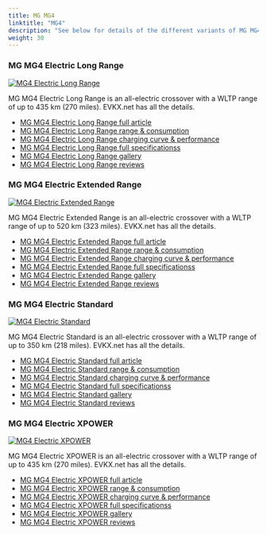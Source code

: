 ```yaml
---
title: MG MG4
linktitle: "MG4"
description: "See below for details of the different variants of MG MG4"
weight: 30
---
```

### MG MG4 Electric Long Range

<a href="mg4_electric_long_range/"><img src="https://media.evkx.net/multimedia/models/mg/mg4/mg4_electric_long_range/main_1_st.jpg" class="img-fluid" alt="MG4 Electric Long Range" ></a>

MG MG4 Electric Long Range is an all-electric crossover with a WLTP range of up to 435 km (270 miles). EVKX.net has all the details. 

- [MG MG4 Electric Long Range full article](mg4_electric_long_range/)
- [MG MG4 Electric Long Range range & consumption](mg4_electric_long_range/rangeandconsumption)
- [MG MG4 Electric Long Range charging curve & performance](mg4_electric_long_range/chargingcurve)
- [MG MG4 Electric Long Range full specificationss](mg4_electric_long_range/specifications)
- [MG MG4 Electric Long Range gallery](mg4_electric_long_range/gallery)
- [MG MG4 Electric Long Range reviews](mg4_electric_long_range/reviews)

### MG MG4 Electric Extended Range

<a href="mg4_electric_extended_range/"><img src="https://media.evkx.net/multimedia/models/mg/mg4/mg4_electric_extended_range/main_1_st.jpg" class="img-fluid" alt="MG4 Electric Extended Range" ></a>

MG MG4 Electric Extended Range is an all-electric crossover with a WLTP range of up to 520 km (323 miles). EVKX.net has all the details. 

- [MG MG4 Electric Extended Range full article](mg4_electric_extended_range/)
- [MG MG4 Electric Extended Range range & consumption](mg4_electric_extended_range/rangeandconsumption)
- [MG MG4 Electric Extended Range charging curve & performance](mg4_electric_extended_range/chargingcurve)
- [MG MG4 Electric Extended Range full specificationss](mg4_electric_extended_range/specifications)
- [MG MG4 Electric Extended Range gallery](mg4_electric_extended_range/gallery)
- [MG MG4 Electric Extended Range reviews](mg4_electric_extended_range/reviews)

### MG MG4 Electric Standard

<a href="mg4_electric_standard/"><img src="https://media.evkx.net/multimedia/models/mg/mg4/mg4_electric_standard/main_1_st.jpg" class="img-fluid" alt="MG4 Electric Standard" ></a>

MG MG4 Electric Standard is an all-electric crossover with a WLTP range of up to 350 km (218 miles). EVKX.net has all the details. 

- [MG MG4 Electric Standard full article](mg4_electric_standard/)
- [MG MG4 Electric Standard range & consumption](mg4_electric_standard/rangeandconsumption)
- [MG MG4 Electric Standard charging curve & performance](mg4_electric_standard/chargingcurve)
- [MG MG4 Electric Standard full specificationss](mg4_electric_standard/specifications)
- [MG MG4 Electric Standard gallery](mg4_electric_standard/gallery)
- [MG MG4 Electric Standard reviews](mg4_electric_standard/reviews)

### MG MG4 Electric XPOWER

<a href="mg4_electric_xpower/"><img src="https://media.evkx.net/multimedia/models/mg/mg4/mg4_electric_xpower/main_1_st.jpg" class="img-fluid" alt="MG4 Electric XPOWER" ></a>

MG MG4 Electric XPOWER is an all-electric crossover with a WLTP range of up to 435 km (270 miles). EVKX.net has all the details. 

- [MG MG4 Electric XPOWER full article](mg4_electric_xpower/)
- [MG MG4 Electric XPOWER range & consumption](mg4_electric_xpower/rangeandconsumption)
- [MG MG4 Electric XPOWER charging curve & performance](mg4_electric_xpower/chargingcurve)
- [MG MG4 Electric XPOWER full specificationss](mg4_electric_xpower/specifications)
- [MG MG4 Electric XPOWER gallery](mg4_electric_xpower/gallery)
- [MG MG4 Electric XPOWER reviews](mg4_electric_xpower/reviews)

